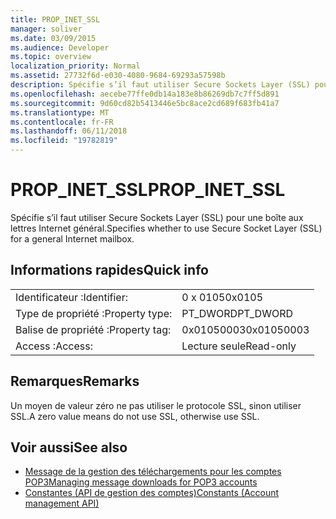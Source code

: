 ```yaml
---
title: PROP_INET_SSL
manager: soliver
ms.date: 03/09/2015
ms.audience: Developer
ms.topic: overview
localization_priority: Normal
ms.assetid: 27732f6d-e030-4080-9684-69293a57598b
description: Spécifie s’il faut utiliser Secure Sockets Layer (SSL) pour une boîte aux lettres Internet général.
ms.openlocfilehash: aecebe77ffe0db14a183e8b86269db7c7ff5d891
ms.sourcegitcommit: 9d60cd82b5413446e5bc8ace2cd689f683fb41a7
ms.translationtype: MT
ms.contentlocale: fr-FR
ms.lasthandoff: 06/11/2018
ms.locfileid: "19782819"
---
```

# <a name="propinetssl"></a><span data-ttu-id="81512-103">PROP_INET_SSL</span><span class="sxs-lookup"><span data-stu-id="81512-103">PROP_INET_SSL</span></span>

<span data-ttu-id="81512-104">Spécifie s’il faut utiliser Secure Sockets Layer (SSL) pour une boîte aux lettres Internet général.</span><span class="sxs-lookup"><span data-stu-id="81512-104">Specifies whether to use Secure Socket Layer (SSL) for a general Internet mailbox.</span></span>
  
## <a name="quick-info"></a><span data-ttu-id="81512-105">Informations rapides</span><span class="sxs-lookup"><span data-stu-id="81512-105">Quick info</span></span>

|||
|:-----|:-----|
|<span data-ttu-id="81512-106">Identificateur :</span><span class="sxs-lookup"><span data-stu-id="81512-106">Identifier:</span></span>  <br/> |<span data-ttu-id="81512-107">0 x 0105</span><span class="sxs-lookup"><span data-stu-id="81512-107">0x0105</span></span>  <br/> |
|<span data-ttu-id="81512-108">Type de propriété :</span><span class="sxs-lookup"><span data-stu-id="81512-108">Property type:</span></span>  <br/> |<span data-ttu-id="81512-109">PT_DWORD</span><span class="sxs-lookup"><span data-stu-id="81512-109">PT_DWORD</span></span>  <br/> |
|<span data-ttu-id="81512-110">Balise de propriété :</span><span class="sxs-lookup"><span data-stu-id="81512-110">Property tag:</span></span>  <br/> |<span data-ttu-id="81512-111">0x01050003</span><span class="sxs-lookup"><span data-stu-id="81512-111">0x01050003</span></span>  <br/> |
|<span data-ttu-id="81512-112">Access :</span><span class="sxs-lookup"><span data-stu-id="81512-112">Access:</span></span>  <br/> |<span data-ttu-id="81512-113">Lecture seule</span><span class="sxs-lookup"><span data-stu-id="81512-113">Read-only</span></span>  <br/> |
   
## <a name="remarks"></a><span data-ttu-id="81512-114">Remarques</span><span class="sxs-lookup"><span data-stu-id="81512-114">Remarks</span></span>

<span data-ttu-id="81512-115">Un moyen de valeur zéro ne pas utiliser le protocole SSL, sinon utiliser SSL.</span><span class="sxs-lookup"><span data-stu-id="81512-115">A zero value means do not use SSL, otherwise use SSL.</span></span>
  
## <a name="see-also"></a><span data-ttu-id="81512-116">Voir aussi</span><span class="sxs-lookup"><span data-stu-id="81512-116">See also</span></span>

- [<span data-ttu-id="81512-117">Message de la gestion des téléchargements pour les comptes POP3</span><span class="sxs-lookup"><span data-stu-id="81512-117">Managing message downloads for POP3 accounts</span></span>](managing-message-downloads-for-pop3-accounts.md)  
- [<span data-ttu-id="81512-118">Constantes (API de gestion des comptes)</span><span class="sxs-lookup"><span data-stu-id="81512-118">Constants (Account management API)</span></span>](constants-account-management-api.md)

